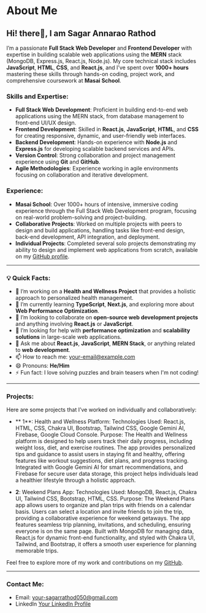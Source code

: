 # About Me
## Hi! there👋, I am Sagar Annarao Rathod
I’m a passionate **Full Stack Web Developer** and **Frontend Developer** with expertise in building scalable web applications using the **MERN** stack (MongoDB, Express.js, React.js, Node.js). My core technical stack includes **JavaScript**, **HTML**, **CSS**, and **React.js**, and I’ve spent over **1000+ hours** mastering these skills through hands-on coding, project work, and comprehensive coursework at **Masai School**.

### Skills and Expertise:

- **Full Stack Web Development**: Proficient in building end-to-end web applications using the MERN stack, from database management to front-end UI/UX design.
- **Frontend Development**: Skilled in **React.js**, **JavaScript**, **HTML**, and **CSS** for creating responsive, dynamic, and user-friendly web interfaces.
- **Backend Development**: Hands-on experience with **Node.js** and **Express.js** for developing scalable backend services and APIs.
- **Version Control**: Strong collaboration and project management experience using **Git** and **GitHub**.
- **Agile Methodologies**: Experience working in agile environments focusing on collaboration and iterative development.

### Experience:

- **Masai School**: Over 1000+ hours of intensive, immersive coding experience through the Full Stack Web Development program, focusing on real-world problem-solving and project-building.
- **Collaborative Projects**: Worked on multiple projects with peers to design and build applications, handling tasks like front-end design, back-end development, API integration, and deployment.
- **Individual Projects**: Completed several solo projects demonstrating my ability to design and implement web applications from scratch, available on my [GitHub profile](https://github.com/your-github-username).

---

### 💡 Quick Facts:

- 🔭 I’m working on a **Health and Wellness Project** that provides a holistic approach to personalized health management.
- 🌱 I’m currently learning **TypeScript**, **Next.js**, and exploring more about **Web Performance Optimization**.
- 👯 I’m looking to collaborate on **open-source web development projects** and anything involving **React.js** or **JavaScript**.
- 🤔 I’m looking for help with **performance optimization** and **scalability solutions** in large-scale web applications.
- 💬 Ask me about **React.js**, **JavaScript**, **MERN Stack**, or anything related to **web development**.
- 📫 How to reach me: [your-email@example.com](https://www.linkedin.com/in/sagar-rathod-7679071b1/)
- 😄 Pronouns: **He/Him**
- ⚡ Fun fact: I love solving puzzles and brain teasers when I'm not coding!

---

### Projects:

Here are some projects that I’ve worked on individually and collaboratively:

- ** 1**: Health and Wellness Platform:
Technologies Used: React.js, HTML, CSS, Chakra UI, Bootstrap, Tailwind CSS, Google Gemini AI, Firebase, Google Cloud Console.
Purpose: The Health and Wellness platform is designed to help users track their daily progress, including weight loss, diet, and exercise routines. The app provides personalized tips and guidance to assist users in staying fit and healthy, offering features like workout suggestions, diet plans, and progress tracking. Integrated with Google Gemini AI for smart recommendations, and Firebase for secure user data storage, this project helps individuals lead a healthier lifestyle through a holistic approach.

- **2**: Weekend Plans App:
Technologies Used: MongoDB, React.js, Chakra UI, Tailwind CSS, Bootstrap, HTML, CSS.
Purpose: The Weekend Plans app allows users to organize and plan trips with friends on a calendar basis. Users can select a location and invite friends to join the trip, providing a collaborative experience for weekend getaways. The app features seamless trip planning, invitations, and scheduling, ensuring everyone is on the same page. Built with MongoDB for managing data, React.js for dynamic front-end functionality, and styled with Chakra UI, Tailwind, and Bootstrap, it offers a smooth user experience for planning memorable trips.

Feel free to explore more of my work and contributions on my [GitHub](https://github.com/sagarrathod7568).

---

### Contact Me:

- Email: your-sagarrathod050@gmail.com
- LinkedIn [Your LinkedIn Profile](https://www.linkedin.com/in/sagar-rathod-7679071b1/)
